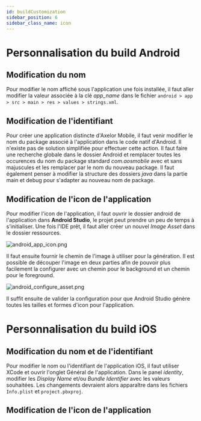 ```yaml
---
id: buildCustomization
sidebar_position: 6
sidebar_class_name: icon
---
```


# Personnalisation du build Android

## Modification du nom

Pour modifier le nom affiché sous l'application une fois installée, il faut aller modifier la valeur associée à la clé _app_name_ dans le fichier `android > app > src > main > res > values > strings.xml`.

## Modification de l'identifiant

Pour créer une application distincte d'Axelor Mobile, il faut venir modifier le nom du package associé à l'application dans le code natif d'Android. Il n'existe pas de solution simplifiée pour effectuer cette action. Il faut faire une recherche globale dans le dossier Android et remplacer toutes les occurences du nom du package standard _com.aosmobile_ avec et sans majuscules et les remplacer par le nom du nouveau package. Il faut également penser à modifier la structure des dossiers _java_ dans la partie main et debug pour s'adapter au nouveau nom de package.

## Modification de l'icon de l'application

Pour modifier l'icon de l'application, il faut ouvrir le dossier android de l'application dans **Android Studio**, le projet peut prendre un peu de temps à s'initialiser. Une fois l'IDE prêt, il faut aller créer un nouvel _Image Asset_ dans le dossier ressources.

![android_app_icon.png](/img/fr/android_app_icon.png)

Il faut ensuite fournir le chemin de l'image à utiliser pour la génération. Il est possible de découper l'image en deux parties afin de pouvoir plus facilement la configurer avec un chemin pour le background et un chemin pour le foreground.

![android_configure_asset.png](/img/fr/android_configure_asset.png)

Il suffit ensuite de valider la configuration pour que Android Studio génère toutes les tailles et formes d'icon pour l'application.

# Personnalisation du build iOS

## Modification du nom et de l'identifiant

Pour modifier le nom ou l'identifiant de l'application iOS, il faut utiliser XCode et ouvrir l'onglet Général de l'application. Dans le panel _identity_, modifier les _Display Name_ et/ou _Bundle Identifier_ avec les valeurs souhaitées. Les changements devraient alors apparaître dans les fichiers `Info.plist` et `project.pbxproj`.

## Modification de l'icon de l'application
